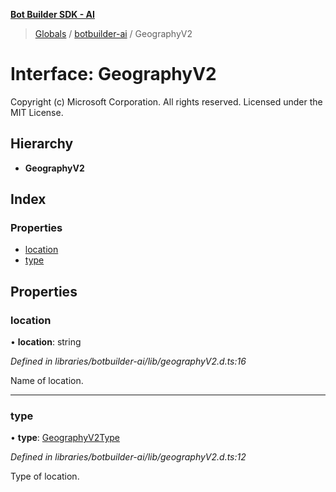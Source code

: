 **[Bot Builder SDK - AI](../README.md)**

> [Globals](undefined) / [botbuilder-ai](../README.md) / GeographyV2

# Interface: GeographyV2

Copyright (c) Microsoft Corporation. All rights reserved.
Licensed under the MIT License.

## Hierarchy

* **GeographyV2**

## Index

### Properties

* [location](botbuilder_ai.geographyv2.md#location)
* [type](botbuilder_ai.geographyv2.md#type)

## Properties

### location

•  **location**: string

*Defined in libraries/botbuilder-ai/lib/geographyV2.d.ts:16*

Name of location.

___

### type

•  **type**: [GeographyV2Type](../README.md#geographyv2type)

*Defined in libraries/botbuilder-ai/lib/geographyV2.d.ts:12*

Type of location.
